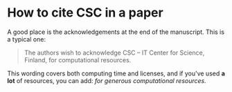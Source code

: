 # How to cite CSC in a paper

A good place is the acknowledgements at the end of the manuscript. This is a
typical one:

> The authors wish to acknowledge CSC – IT Center for Science, Finland, for
> computational resources.

This wording covers both computing time and licenses, and if you've used
**a lot** of resources, you can add: *for generous computational resources.*
